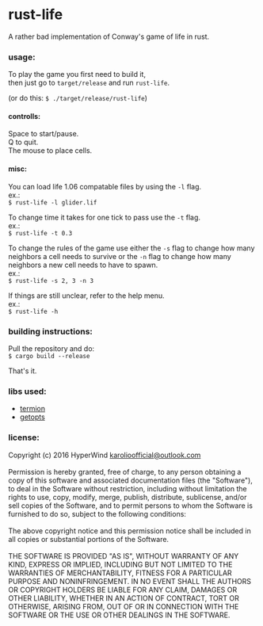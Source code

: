 # rust-life
A rather bad implementation of Conway's game of life in rust.

### usage:
To play the game you first need to build it,<br>
then just go to `target/release` and run `rust-life`.

(or do this: `$ ./target/release/rust-life`)

#### controlls:
Space to start/pause.<br>
Q to quit.<br>
The mouse to place cells.<br>

#### misc:
You can load life 1.06 compatable files by using the `-l` flag.<br>
ex.:<br>
`$ rust-life -l glider.lif`

To change time it takes for one tick to pass use the `-t` flag.<br>
ex.:<br>
`$ rust-life -t 0.3`

To change the rules of the game use either the `-s` flag to change how many neighbors a cell needs 
to survive or the `-n` flag to change how many neighbors a new cell needs to have to spawn.<br>
ex.:<br>
`$ rust-life -s 2, 3 -n 3`

If things are still unclear, refer to the help menu.<br>
ex.:<br>
`$ rust-life -h`

### building instructions:
Pull the repository and do:<br>
`$ cargo build --release`<br>

That's it.

### libs used:
* [termion](https://github.com/ticki/termion)
* [getopts](https://doc.rust-lang.org/getopts/getopts/)
 
### license:

Copyright (c) 2016 HyperWind <karolioofficial@outlook.com>
<br><br>
Permission is hereby granted, free of charge, to any person obtaining a copy of this software and associated documentation files (the "Software"), to deal in the Software without restriction, including without limitation the rights to use, copy, modify, merge, publish, distribute, sublicense, and/or sell copies of the Software, and to permit persons to whom the Software is furnished to do so, subject to the following conditions:
<br><br>
The above copyright notice and this permission notice shall be included in all copies or substantial portions of the Software.
<br><br>
THE SOFTWARE IS PROVIDED "AS IS", WITHOUT WARRANTY OF ANY KIND, EXPRESS OR IMPLIED, INCLUDING BUT NOT LIMITED TO THE WARRANTIES OF MERCHANTABILITY, FITNESS FOR A PARTICULAR PURPOSE AND NONINFRINGEMENT. IN NO EVENT SHALL THE AUTHORS OR COPYRIGHT HOLDERS BE LIABLE FOR ANY CLAIM, DAMAGES OR OTHER LIABILITY, WHETHER IN AN ACTION OF CONTRACT, TORT OR OTHERWISE, ARISING FROM, OUT OF OR IN CONNECTION WITH THE SOFTWARE OR THE USE OR OTHER DEALINGS IN THE SOFTWARE.


